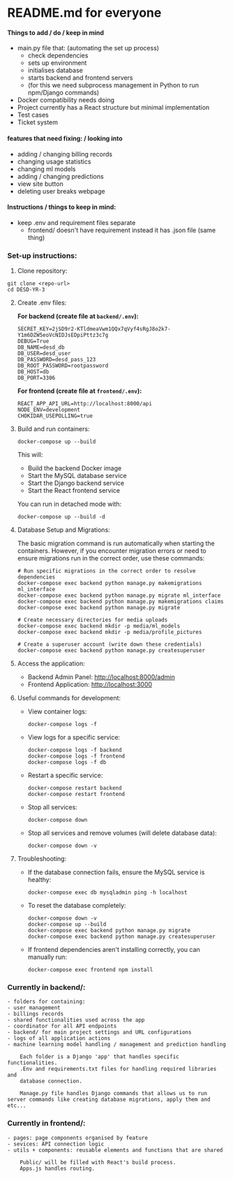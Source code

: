 # README.md for everyone 

#### Things to add / do / keep in mind
- main.py file that: (automating the set up process)
	- check dependencies 
	- sets up environment
	- initialises database
	- starts backend and frontend servers 
	- (for this we need subprocess management in Python to run npm/Django commands)
- Docker compatibility needs doing 
- Project currently has a React structure but minimal implementation 
- Test cases
- Ticket system





#### features that need fixing: / looking into 

- adding / changing billing records 
- changing usage statistics 
- changing ml models 
- adding / changing predictions 
- view site button 
- deleting user breaks webpage 






#### Instructions / things to keep in mind:

- keep .env and requirement files separate 
	- frontend/ doesn't have requirement instead it has .json file (same thing)


### Set-up instructions:

1. Clone repository:
```
git clone <repo-url>
cd DESD-YR-3
```

2. Create .env files:
   
   **For backend (create file at `backend/.env`):**
   ```
   SECRET_KEY=2jSD9r2-KTldmeaVwm1QQx7qVyf4sRgJ8o2k7-Y1m6DZW5eoVcNIDJsEDpiPttz3c7g
   DEBUG=True
   DB_NAME=desd_db
   DB_USER=desd_user
   DB_PASSWORD=desd_pass_123
   DB_ROOT_PASSWORD=rootpassword
   DB_HOST=db
   DB_PORT=3306
   ```
   
   **For frontend (create file at `frontend/.env`):**
   ```
   REACT_APP_API_URL=http://localhost:8000/api
   NODE_ENV=development
   CHOKIDAR_USEPOLLING=true
   ```

3. Build and run containers:
   ```
   docker-compose up --build
   ```
   This will:
   - Build the backend Docker image
   - Start the MySQL database service
   - Start the Django backend service
   - Start the React frontend service
   
   You can run in detached mode with:
   ```
   docker-compose up --build -d
   ```

4. Database Setup and Migrations:
   
   The basic migration command is run automatically when starting the containers. However, if you encounter migration errors or need to ensure migrations run in the correct order, use these commands:
   
   ```
   # Run specific migrations in the correct order to resolve dependencies
   docker-compose exec backend python manage.py makemigrations ml_interface
   docker-compose exec backend python manage.py migrate ml_interface
   docker-compose exec backend python manage.py makemigrations claims
   docker-compose exec backend python manage.py migrate
   
   # Create necessary directories for media uploads
   docker-compose exec backend mkdir -p media/ml_models
   docker-compose exec backend mkdir -p media/profile_pictures
   
   # Create a superuser account (write down these credentials)
   docker-compose exec backend python manage.py createsuperuser
   ```

5. Access the application:
   - Backend Admin Panel: [http://localhost:8000/admin](http://localhost:8000/admin)
   - Frontend Application: [http://localhost:3000](http://localhost:3000)

6. Useful commands for development:
   - View container logs:
     ```
     docker-compose logs -f
     ```
   - View logs for a specific service:
     ```
     docker-compose logs -f backend
     docker-compose logs -f frontend
     docker-compose logs -f db
     ```
   - Restart a specific service:
     ```
     docker-compose restart backend
     docker-compose restart frontend
     ```
   - Stop all services:
     ```
     docker-compose down
     ```
   - Stop all services and remove volumes (will delete database data):
     ```
     docker-compose down -v
     ```

7. Troubleshooting:
   - If the database connection fails, ensure the MySQL service is healthy:
     ```
     docker-compose exec db mysqladmin ping -h localhost
     ```
   - To reset the database completely:
     ```
     docker-compose down -v
     docker-compose up --build
     docker-compose exec backend python manage.py migrate
     docker-compose exec backend python manage.py createsuperuser
     ```
   - If frontend dependencies aren't installing correctly, you can manually run:
     ```
     docker-compose exec frontend npm install
     ```

### Currently in backend/: 
	- folders for containing:
	- user management 
	- billings records
	- shared functionalities used across the app 
	- coordinator for all API endpoints 
	- backend/ for main project settings and URL configurations 
	- logs of all application actions 
	- machine learning model handling / management and prediction handling 

		Each folder is a Django 'app' that handles specific functionalities. 
		.Env and requirements.txt files for handling required libraries and 
		database connection. 

		Manage.py file handles Django commands that allows us to run server commands like creating database migrations, apply them and etc... 

### Currently in frontend/:
	- pages: page components organised by feature 
	- sevices: API connection logic 
	- utils + components: reusable elements and functions that are shared 

		Public/ will be filled with React's build process.
		Apps.js handles routing.